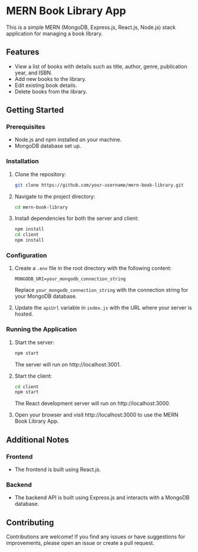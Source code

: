 # MERN Book Library App

This is a simple MERN (MongoDB, Express.js, React.js, Node.js) stack application for managing a book library.

## Features

- View a list of books with details such as title, author, genre, publication year, and ISBN.
- Add new books to the library.
- Edit existing book details.
- Delete books from the library.

## Getting Started

### Prerequisites

- Node.js and npm installed on your machine.
- MongoDB database set up.

### Installation

1. Clone the repository:

    ```bash
    git clone https://github.com/your-username/mern-book-library.git
    ```

2. Navigate to the project directory:

    ```bash
    cd mern-book-library
    ```

3. Install dependencies for both the server and client:

    ```bash
    npm install
    cd client
    npm install
    ```

### Configuration

1. Create a `.env` file in the root directory with the following content:

    ```env
    MONGODB_URI=your_mongodb_connection_string
    ```

    Replace `your_mongodb_connection_string` with the connection string for your MongoDB database.

2. Update the `apiUrl` variable in `index.js` with the URL where your server is hosted.

### Running the Application

1. Start the server:

    ```bash
    npm start
    ```

    The server will run on http://localhost:3001.

2. Start the client:

    ```bash
    cd client
    npm start
    ```

    The React development server will run on http://localhost:3000.

3. Open your browser and visit http://localhost:3000 to use the MERN Book Library App.

## Additional Notes

### Frontend

- The frontend is built using React.js.

### Backend

- The backend API is built using Express.js and interacts with a MongoDB database. 

## Contributing

Contributions are welcome! If you find any issues or have suggestions for improvements, please open an issue or create a pull request.

